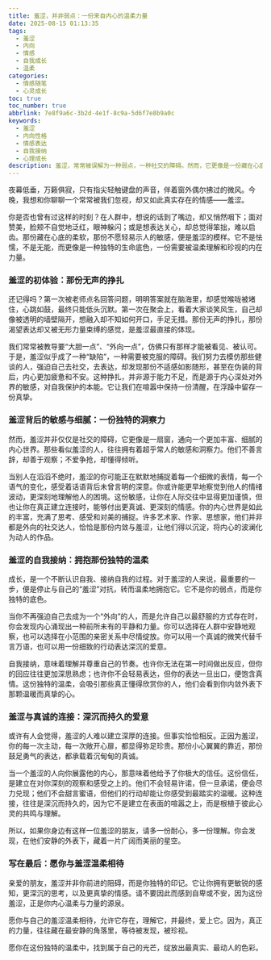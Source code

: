 ```yaml
---
title: 羞涩，并非弱点：一份来自内心的温柔力量
date: 2025-08-15 01:13:35
tags:
  - 羞涩
  - 内向
  - 情感
  - 自我成长
  - 温柔
categories:
  - 情感随笔
  - 心灵成长
toc: true
toc_number: true
abbrlink: 7e8f9a6c-3b2d-4e1f-8c9a-5d6f7e8b9a0c
keywords:
  - 羞涩
  - 内向性格
  - 情感表达
  - 自我接纳
  - 心理成长
description: 羞涩，常常被误解为一种弱点，一种社交的障碍。然而，它更像是一份藏在心底的温柔，一份细腻而敏感的力量。这篇文章将带你走进羞涩的内心世界，探索它背后的真诚与深度，并鼓励我们去拥抱这份独特的自我，发现其中蕴藏的无限可能与温暖。
---
```


夜幕低垂，万籁俱寂，只有指尖轻触键盘的声音，伴着窗外偶尔拂过的微风。今晚，我想和你聊聊一个常常被我们忽视，却又如此真实存在的情感——羞涩。

你是否也曾有过这样的时刻？在人群中，想说的话到了嘴边，却又悄然咽下；面对赞美，脸颊不自觉地泛红，眼神躲闪；或是想表达关心，却总觉得笨拙，难以启齿。那份藏在心底的柔软，那份不愿轻易示人的敏感，便是羞涩的模样。它不是怯懦，不是无能，而更像是一种独特的生命底色，一份需要被温柔理解和珍视的内在力量。

### 羞涩的初体验：那份无声的挣扎

还记得吗？第一次被老师点名回答问题，明明答案就在脑海里，却感觉喉咙被堵住，心跳如鼓，最终只能低头沉默。第一次在聚会上，看着大家谈笑风生，自己却像被透明的墙壁隔开，想融入却不知如何开口，手足无措。那份无声的挣扎，那份渴望表达却又被无形力量束缚的感觉，是羞涩最直接的体现。

我们常常被教导要“大胆一点”、“外向一点”，仿佛只有那样才能被看见、被认可。于是，羞涩似乎成了一种“缺陷”，一种需要被克服的障碍。我们努力去模仿那些健谈的人，强迫自己去社交，去表达，却发现那份不适感如影随形，甚至在伪装的背后，内心更加疲惫和不安。这种挣扎，并非源于能力不足，而是源于内心深处对外界的敏感，对自我保护的本能。它让我们在喧嚣中保持一份清醒，在浮躁中留存一份真挚。

### 羞涩背后的敏感与细腻：一份独特的洞察力

然而，羞涩并非仅仅是社交的障碍，它更像是一扇窗，通向一个更加丰富、细腻的内心世界。那些看似羞涩的人，往往拥有着超乎常人的敏感和洞察力。他们不善言辞，却善于观察；不爱争抢，却懂得倾听。

当别人在滔滔不绝时，羞涩的你可能正在默默地捕捉着每一个细微的表情，每一个语气的变化，感受着话语背后未曾言明的深意。你或许能更早地察觉到他人的情绪波动，更深刻地理解他人的困境。这份敏感，让你在人际交往中显得更加谨慎，但也让你在真正建立连接时，能够付出更真诚、更深刻的情感。你的内心世界是如此的丰富，充满了思考、感受和对美的捕捉。许多艺术家、作家、思想家，他们并非都是外向的社交达人，恰恰是那份内敛与羞涩，让他们得以沉淀，将内心的波澜化为动人的作品。

### 羞涩的自我接纳：拥抱那份独特的温柔

成长，是一个不断认识自我、接纳自我的过程。对于羞涩的人来说，最重要的一步，便是停止与自己的“羞涩”对抗，转而温柔地拥抱它。它不是你的弱点，而是你独特的底色。

当你不再强迫自己去成为一个“外向”的人，而是允许自己以最舒服的方式存在时，你会发现内心涌现出一种前所未有的平静和力量。你可以选择在人群中安静地观察，也可以选择在小范围的亲密关系中尽情绽放。你可以用一个真诚的微笑代替千言万语，也可以用一份细致的行动表达深沉的爱意。

自我接纳，意味着理解并尊重自己的节奏。也许你无法在第一时间做出反应，但你的回应往往更加深思熟虑；也许你不会轻易表达，但你的表达一旦出口，便饱含真情。这份独特的温柔，会吸引那些真正懂得欣赏你的人，他们会看到你内敛外表下那颗温暖而真挚的心。

### 羞涩与真诚的连接：深沉而持久的爱意

或许有人会觉得，羞涩的人难以建立深厚的连接。但事实恰恰相反。正因为羞涩，你的每一次主动，每一次敞开心扉，都显得弥足珍贵。那份小心翼翼的靠近，那份鼓足勇气的表达，都承载着沉甸甸的真诚。

当一个羞涩的人向你展露他的内心，那意味着他给予了你极大的信任。这份信任，是建立在对你深刻的观察和感受之上的。他们不会轻易许诺，但一旦承诺，便会尽力兑现；他们不会甜言蜜语，但他们的行动却能让你感受到最踏实的温暖。这种连接，往往是深沉而持久的，因为它不是建立在表面的喧嚣之上，而是根植于彼此心灵的共鸣与理解。

所以，如果你身边有这样一位羞涩的朋友，请多一份耐心，多一份理解。你会发现，在他们安静的外表下，藏着一片广阔而美丽的星空。

### 写在最后：愿你与羞涩温柔相待

亲爱的朋友，羞涩并非你前进的阻碍，而是你独特的印记。它让你拥有更敏锐的感知，更深沉的思考，以及更真挚的情感。请不要因此而感到自卑或不安，因为这份羞涩，正是你内心温柔与力量的源泉。

愿你与自己的羞涩温柔相待，允许它存在，理解它，并最终，爱上它。因为，真正的力量，往往藏在最安静的角落里，等待被发现，被珍视。

愿你在这份独特的温柔中，找到属于自己的光芒，绽放出最真实、最动人的色彩。